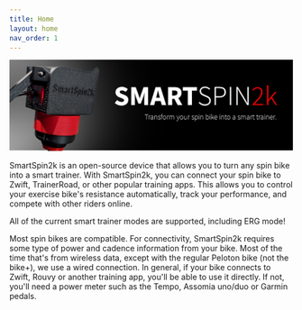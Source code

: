 ```yaml
---
title: Home
layout: home
nav_order: 1
---
```

<img src="images/ss2k-banner.png" alt="ss2k banner">

SmartSpin2k is an open-source device that allows you to turn any spin bike into a smart trainer. With SmartSpin2k, you can connect your spin bike to Zwift, TrainerRoad, or other popular training apps. This allows you to control your exercise bike's resistance automatically, track your performance, and compete with other riders online.

All of the current smart trainer modes are supported, including ERG mode!

Most spin bikes are compatible. For connectivity, SmartSpin2k requires some type of power and cadence information from your bike. Most of the time that's from wireless data, except with the regular Peloton bike (not the bike+), we use a wired connection. In general, if your bike connects to Zwift, Rouvy or another training app, you'll be able to use it directly. If not, you'll need a power meter such as the Tempo, Assomia uno/duo or Garmin pedals.